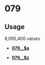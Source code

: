 # 079

## Usage

8,095,400 values

-   **[079\_\_$a](../../tags/079/079__a-1.md)**  

-   **[079\_\_$z](../../tags/079/079__z-2.md)**  


